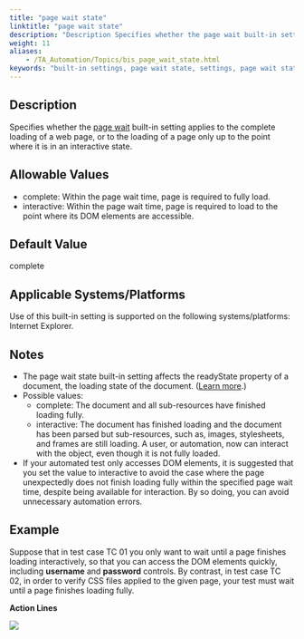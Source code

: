 ```yaml
--- 
title: "page wait state"
linktitle: "page wait state"
description: "Description Specifies whether the page wait built-in setting applies to the complete loading of a web page, or to the loading of a page only up to the point where it is in an interactive state. ..."
weight: 11
aliases: 
    - /TA_Automation/Topics/bis_page_wait_state.html
keywords: "built-in settings, page wait state, settings, page wait state, page wait state (settings), page wait state, page"
---
```


## Description

Specifies whether the [page wait](/TA_Automation/Topics/bis_page_wait.html) built-in setting applies to the complete loading of a web page, or to the loading of a page only up to the point where it is in an interactive state.

## Allowable Values

-   complete: Within the page wait time, page is required to fully load.
-   interactive: Within the page wait time, page is required to load to the point where its DOM elements are accessible.

## Default Value

complete

## Applicable Systems/Platforms

Use of this built-in setting is supported on the following systems/platforms: Internet Explorer.

## Notes

-   The page wait state built-in setting affects the readyState property of a document, the loading state of the document. \([Learn more](https://developer.mozilla.org/en-US/docs/Web/API/Document/readyState).\)
-   Possible values:
    -   complete: The document and all sub-resources have finished loading fully.
    -   interactive: The document has finished loading and the document has been parsed but sub-resources, such as, images, stylesheets, and frames are still loading. A user, or automation, now can interact with the object, even though it is not fully loaded.
-   If your automated test only accesses DOM elements, it is suggested that you set the value to interactive to avoid the case where the page unexpectedly does not finish loading fully within the specified page wait time, despite being available for interaction. By so doing, you can avoid unnecessary automation errors.

## Example

Suppose that in test case TC 01 you only want to wait until a page finishes loading interactively, so that you can access the DOM elements quickly, including **username** and **password** controls. By contrast, in test case TC 02, in order to verify CSS files applied to the given page, your test must wait until a page finishes loading fully.

**Action Lines**

![](/images/TA_Automation/Images/bis_page_wait_state_pgm.png)




